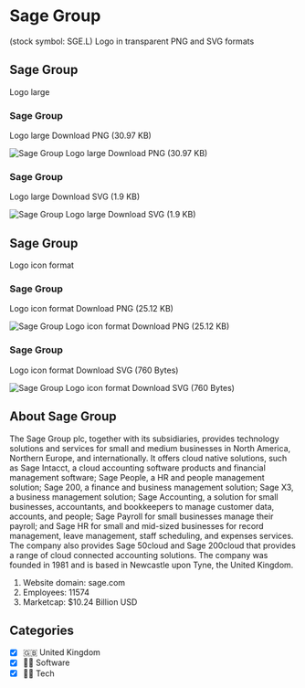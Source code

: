 # Sage Group
 (stock symbol: SGE.L) Logo in transparent PNG and SVG formats

## Sage Group
 Logo large

### Sage Group
 Logo large Download PNG (30.97 KB)

![Sage Group
 Logo large Download PNG (30.97 KB)](/img/orig/SGE.L_BIG-ff92fb15.png)

### Sage Group
 Logo large Download SVG (1.9 KB)

![Sage Group
 Logo large Download SVG (1.9 KB)](/img/orig/SGE.L_BIG-6da0aee3.svg)

## Sage Group
 Logo icon format

### Sage Group
 Logo icon format Download PNG (25.12 KB)

![Sage Group
 Logo icon format Download PNG (25.12 KB)](/img/orig/SGE.L-1a23921d.png)

### Sage Group
 Logo icon format Download SVG (760 Bytes)

![Sage Group
 Logo icon format Download SVG (760 Bytes)](/img/orig/SGE.L-7e978ebc.svg)

## About Sage Group


The Sage Group plc, together with its subsidiaries, provides technology solutions and services for small and medium businesses in North America, Northern Europe, and internationally. It offers cloud native solutions, such as Sage Intacct, a cloud accounting software products and financial management software; Sage People, a HR and people management solution; Sage 200, a finance and business management solution; Sage X3, a business management solution; Sage Accounting, a solution for small businesses, accountants, and bookkeepers to manage customer data, accounts, and people; Sage Payroll for small businesses manage their payroll; and Sage HR for small and mid-sized businesses for record management, leave management, staff scheduling, and expenses services. The company also provides Sage 50cloud and Sage 200cloud that provides a range of cloud connected accounting solutions. The company was founded in 1981 and is based in Newcastle upon Tyne, the United Kingdom.

1. Website domain: sage.com
2. Employees: 11574
3. Marketcap: $10.24 Billion USD


## Categories
- [x] 🇬🇧 United Kingdom
- [x] 👨‍💻 Software
- [x] 👩‍💻 Tech
